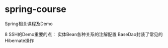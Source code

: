 # spring-course
Spring相关课程及Demo

8 SSH的Demo重要的点：
        实体Bean各种关系的注解配置
        BaseDao封装了常见的Hibernate操作
